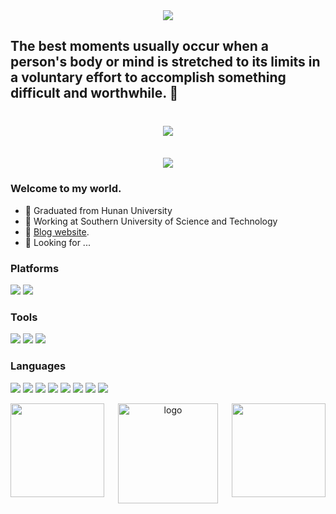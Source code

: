 <div align='center'>
  <img src='https://count.getloli.com/get/@dominique-yiu?theme=rule34' />
</div>

## The best moments usually occur when a person's body or mind is stretched to its limits in a voluntary effort to accomplish something difficult and worthwhile. 👋

<!--
**Dominique-Yiu/Dominique-Yiu** is a ✨ _special_ ✨ repository because its `README.md` (this file) appears on your GitHub profile.

Here are some ideas to get you started:

- 🔭 I’m currently working on ...
- 🌱 I’m currently learning ...
- 👯 I’m looking to collaborate on ...
- 🤔 I’m looking for help with ...
- 💬 Ask me about ...
- 📫 How to reach me: ...
- 😄 Pronouns: ...
- ⚡ Fun fact: ...
  -->

<h1 align="center">
  <a href="https://dominique-yiu.netlify.app/">
    <img src="https://readme-typing-svg.herokuapp.com/?lines=Life%2C%20a%20sugary;blend%20of%20sweet%20and%20woe%2E&center=true&size=24">
  </a>
</h1>

<br>

<div align="center"><img src="https://cdn.jsdelivr.net/gh/JanYork/JanYork/contribution-snake/github-contribution-grid-snake.svg" /></div>

### Welcome to my world.

- 🔭 Graduated from Hunan University
- 💬 Working at Southern University of Science and Technology
- 🌱 [Blog website](https://dominique-yiu.github.io/).
- 🤔 Looking for ...
### Platforms

[![](https://img.shields.io/badge/Windows-11-4e9eee?style=flat-square&logo=windows&logoColor=ffffff)]()
[![](https://img.shields.io/badge/Linux-20.04-red?style=flat-square&logo=linux&logoColor=ffffff)]()

### Tools

[![](https://img.shields.io/badge/VsCode-Editor-007ACC?style=flat-square&logo=Visual%20Studio%20Code&labelColor=ffffff&logoColor=007ACC)](https://code.visualstudio.com/)
[![](https://img.shields.io/badge/IDEA-Java-fd6430?style=flat-square&logo=IntelliJ%20IDEA&labelColor=ffffff&logoColor=000000)](https://www.jetbrains.com/zh-cn/idea/)
[![](https://img.shields.io/badge/PyCharm-Python-21d789?style=flat-square&logo=PyCharm&labelColor=ffffff&logoColor=000000)](https://www.jetbrains.com/zh-cn/pyCharm/)

### Languages

[![](https://img.shields.io/badge/Python-3.11-326c9c?logo=Python&logoColor=326c9c)](https://www.python.org/)
[![](https://img.shields.io/badge/-HTML5-E34F26?style=flat-square&logo=html5&logoColor=white)](https://html.spec.whatwg.org/)
[![](https://img.shields.io/badge/-CSS3-1572B6?style=flat-square&logo=css3&logoColor=white)](https://www.w3.org/Style/CSS/)
[![](https://img.shields.io/badge/-JavaScript-f7e018?style=flat-square&logo=javascript&logoColor=white)](https://www.ecma-international.org/)
[![](https://img.shields.io/badge/-Git-f05032?style=flat-square&logo=git&logoColor=white)](https://git-scm.com/)
[![](https://img.shields.io/badge/-MySQL-4479a1?style=flat-square&logo=mysql&logoColor=white)](https://www.mysql.com/)
[![](https://img.shields.io/badge/Java-8-e0161a?logo=Java&logoColor=e0161a)](https://www.oracle.com/cn/)
[![](https://img.shields.io/badge/-Docker-2496ED?style=flat-square&logo=docker&logoColor=ffffff)](https://www.docker.com/)

<div align="center">
    <img height="150" align="left" src="https://github-readme-stats.vercel.app/api?username=Dominique-Yiu&theme=tokyonight&show_icons=true" />
    <img height="150" align="right" src="https://github-readme-stats.vercel.app/api/top-langs/?username=Dominique-Yiu&theme=tokyonight&langs_count=4&layout=compact&show_icons=true" />
</div>

<div align="center"><img src="https://github-profile-trophy.vercel.app/?username=Dominique-Yiu&show_icons=true&theme=tokyonight&column=9" alt="logo" height="160" align="center" style="margin: auto; margin-bottom: 20px;" /></div>
